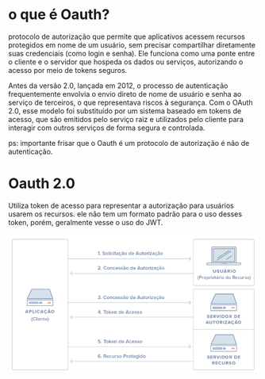# o que é Oauth?
protocolo de autorização que permite que aplicativos acessem recursos protegidos em nome de um usuário, sem precisar compartilhar diretamente suas credenciais (como login e senha). Ele funciona como uma ponte entre o cliente e o servidor que hospeda os dados ou serviços, autorizando o acesso por meio de tokens seguros.

Antes da versão 2.0, lançada em 2012, o processo de autenticação frequentemente envolvia o envio direto de nome de usuário e senha ao serviço de terceiros, o que representava riscos à segurança. Com o OAuth 2.0, esse modelo foi substituído por um sistema baseado em tokens de acesso, que são emitidos pelo serviço raiz e utilizados pelo cliente para interagir com outros serviços de forma segura e controlada.

ps: importante frisar que o Oauth é um protocolo de autorização é não de autenticação.

# Oauth 2.0
Utiliza token de acesso para representar a autorização para usuários usarem os recursos. ele não tem um formato padrão para o uso desses token, porém, geralmente vesse o uso do JWT.

<img src="fluxo-aouth.webp" alt="Forma de funcionamento do Oauth 2.0">